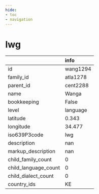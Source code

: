 ```yaml
---
hide:
- toc
- navigation
---
```

# lwg
|                      | info     |
|:---------------------|:---------|
| id                   | wang1294 |
| family_id            | atla1278 |
| parent_id            | cent2288 |
| name                 | Wanga    |
| bookkeeping          | False    |
| level                | language |
| latitude             | 0.343    |
| longitude            | 34.477   |
| iso639P3code         | lwg      |
| description          | nan      |
| markup_description   | nan      |
| child_family_count   | 0        |
| child_language_count | 0        |
| child_dialect_count  | 0        |
| country_ids          | KE       |